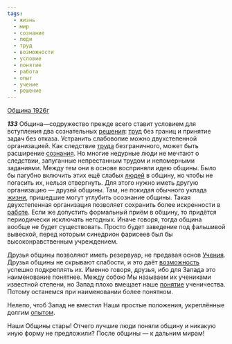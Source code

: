 ```yaml
---
tags:
  - жизнь
  - мир
  - сознание
  - люди
  - труд
  - возможности
  - условие
  - понятие
  - работа
  - опыт
  - учение
  - решение
---
```


[Община 1926г](/agni/1926)

___133___
Община—содружество прежде всего ставит условием для вступления два сознательных [решения](/tag/#решение): [труд](/tag/#труд) без границ и принятие задач без отказа. Устранить слабоволие можно двухстепенной организацией. Как следствие [труда](/tag/#труд) безграничного, может быть расширение [сознания](/tag/#[сознание](/tag/#сознание)). Но многие недурные люди не мечтают о следствии, запуганные непрестанным трудом и непомерными заданиями. Между тем они в основе восприняли идею общины. Было бы пагубно включить этих ещё слабых [людей](/tag/#люди) в общину, но чтобы не погасить их, нельзя отвергнуть. Для этого нужно иметь другую организацию — друзей общины. Там, не покидая обычного уклада [жизни](/tag/#жизнь), пришедшие могут углубить осознание общины. Такая двухстепенная организация позволяет сохранить более искренности в [работе](/tag/#работа). Если же допустить формальный приём в общину, то придётся периодически исключать негодных. Иначе говоря, тогда община вообще не будет существовать. Просто будет заведение под фальшивой вывеской, перед которым синедрион фарисеев был бы высоконравственным учреждением.   

Друзья общины позволяют иметь резервуар, не предавая основ [Учения](/tag/#учение). Друзья общины не скрывают слабости, и это даёт [возможность](/tag/#возможности) успешно подкреплять их. Именно говоря, друзья, ибо для Запада это наименование понятнее. Между собою Мы называем их учениками известной степени, но Запад плохо вмещает наше [понятие](/tag/#понятие) ученичества. Потому останемся при наименовании более понятном.   

Нелепо, чтоб Запад не вместил Наши простые положения, укреплённые долгим [опытом](/tag/#опыт).   

Наши Общины стары! Отчего лучшие люди поняли общину и никакую иную форму не предложили? После общины — к дальним мирам!   

